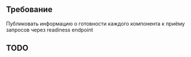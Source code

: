 ## Требование
Публиковать информацию о готовности каждого компонента к приёму запросов  через readiness endpoint

## TODO 
